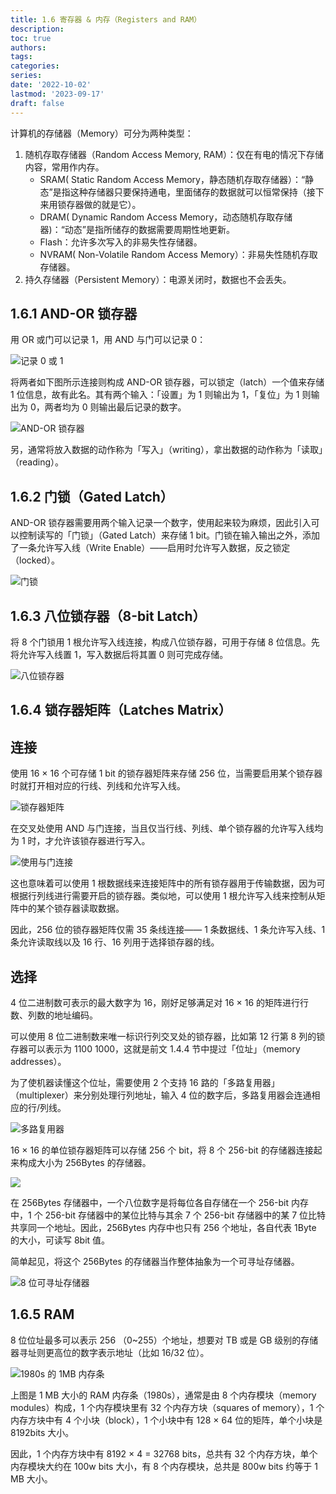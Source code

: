 ```yaml
---
title: 1.6 寄存器 & 内存（Registers and RAM）
description: 
toc: true
authors:
tags:
categories:
series:
date: '2022-10-02'
lastmod: '2023-09-17'
draft: false
---
```

计算机的存储器（Memory）可分为两种类型：

1. 随机存取存储器（Random Access Memory, RAM）：仅在有电的情况下存储内容，常用作内存。
   - SRAM( Static Random Access Memory，静态随机存取存储器）：“静态”是指这种存储器只要保持通电，里面储存的数据就可以恒常保持（接下来用锁存器做的就是它）。
   - DRAM( Dynamic Random Access Memory，动态随机存取存储器)：“动态”是指所储存的数据需要周期性地更新。
   - Flash：允许多次写入的非易失性存储器。
   - NVRAM( Non-Volatile Random Access Memory）：非易失性随机存取存储器。
2. 持久存储器（Persistent Memory）：电源关闭时，数据也不会丢失。

## 1.6.1 AND-OR 锁存器

用 OR 或门可以记录 1，用 AND 与门可以记录 0：

![记录 0 或 1](https://zyin-1309341307.cos.ap-nanjing.myqcloud.com/note/%7B2023%3A%E5%B9%B4%201%3A%E6%9C%88%207%3A%E6%97%A5%2016%3A%E6%97%B6%2000%3A%E5%88%86%2048%3A%E7%A7%92%20f8s9s8sa5a1673078448290.png)

将两者如下图所示连接则构成 AND-OR 锁存器，可以锁定（latch）一个值来存储 1 位信息，故有此名。其有两个输入：「设置」为 1 则输出为 1，「复位」为 1 则输出为 0，两者均为 0 则输出最后记录的数字。

![AND-OR 锁存器](https://zyin-1309341307.cos.ap-nanjing.myqcloud.com/note/%7B2023%3A%E5%B9%B4%201%3A%E6%9C%88%207%3A%E6%97%A5%2016%3A%E6%97%B6%2003%3A%E5%88%86%2022%3A%E7%A7%92%20y54bkthke61673078602256.png)

另，通常将放入数据的动作称为「写入」（writing），拿出数据的动作称为「读取」（reading）。

## 1.6.2 门锁（Gated Latch）

AND-OR 锁存器需要用两个输入记录一个数字，使用起来较为麻烦，因此引入可以控制读写的「门锁」（Gated Latch）来存储 1 bit。门锁在输入输出之外，添加了一条允许写入线（Write Enable）——启用时允许写入数据，反之锁定（locked）。

![门锁](https://zyin-1309341307.cos.ap-nanjing.myqcloud.com/note/%7B2023%3A%E5%B9%B4%201%3A%E6%9C%88%207%3A%E6%97%A5%2016%3A%E6%97%B6%2013%3A%E5%88%86%2029%3A%E7%A7%92%20afk0la4b791673079208922.png)

## 1.6.3 八位锁存器（8-bit Latch）

将 8 个门锁用 1 根允许写入线连接，构成八位锁存器，可用于存储 8 位信息。先将允许写入线置 1，写入数据后将其置 0 则可完成存储。

![八位锁存器](https://zyin-1309341307.cos.ap-nanjing.myqcloud.com/note/%7B2023%3A%E5%B9%B4%201%3A%E6%9C%88%207%3A%E6%97%A5%2016%3A%E6%97%B6%2019%3A%E5%88%86%2059%3A%E7%A7%92%20r4n03hbow51673079598873.png)

## 1.6.4 锁存器矩阵（Latches Matrix）

## 连接

使用 16 × 16 个可存储 1 bit 的锁存器矩阵来存储 256 位，当需要启用某个锁存器时就打开相对应的行线、列线和允许写入线。

![锁存器矩阵](https://zyin-1309341307.cos.ap-nanjing.myqcloud.com/note/%7B2023%3A%E5%B9%B4%201%3A%E6%9C%88%207%3A%E6%97%A5%2016%3A%E6%97%B6%2025%3A%E5%88%86%2041%3A%E7%A7%92%20g1at8wiorr1673079941760.png)

在交叉处使用 AND 与门连接，当且仅当行线、列线、单个锁存器的允许写入线均为 1 时，才允许该锁存器进行写入。

![使用与门连接](https://zyin-1309341307.cos.ap-nanjing.myqcloud.com/note/%7B2023%3A%E5%B9%B4%201%3A%E6%9C%88%207%3A%E6%97%A5%2016%3A%E6%97%B6%2034%3A%E5%88%86%2030%3A%E7%A7%92%20vh516h50ga1673080470371.png)

这也意味着可以使用 1 根数据线来连接矩阵中的所有锁存器用于传输数据，因为可根据行列线进行需要开启的锁存器。类似地，可以使用 1 根允许写入线来控制从矩阵中的某个锁存器读取数据。

因此，256 位的锁存器矩阵仅需 35 条线连接—— 1 条数据线、1 条允许写入线、1 条允许读取线以及 16 行、16 列用于选择锁存器的线。

## 选择

4 位二进制数可表示的最大数字为 16，刚好足够满足对 16 × 16 的矩阵进行行数、列数的地址编码。

可以使用 8 位二进制数来唯一标识行列交叉处的锁存器，比如第 12 行第 8 列的锁存器可以表示为 1100 1000，这就是前文 1.4.4 节中提过「位址」（memory addresses）。

为了使机器读懂这个位址，需要使用 2 个支持 16 路的「多路复用器」（multiplexer）来分别处理行列地址，输入 4 位的数字后，多路复用器会连通相应的行/列线。

![多路复用器](https://zyin-1309341307.cos.ap-nanjing.myqcloud.com/note/%7B2023%3A%E5%B9%B4%201%3A%E6%9C%88%207%3A%E6%97%A5%2016%3A%E6%97%B6%2051%3A%E5%88%86%2002%3A%E7%A7%92%20vuunik1yzs1673081462614.png)

 16 × 16 的单位锁存器矩阵可以存储 256 个 bit，将 8 个 256-bit 的存储器连接起来构成大小为 256Bytes 的存储器。

![](https://zyin-1309341307.cos.ap-nanjing.myqcloud.com/note/%7B2023%3A%E5%B9%B4%201%3A%E6%9C%88%207%3A%E6%97%A5%2016%3A%E6%97%B6%2056%3A%E5%88%86%2004%3A%E7%A7%92%20kx3tmy0ii71673081764761.png)

在 256Bytes 存储器中，一个八位数字是将每位各自存储在一个 256-bit 内存中，1 个 256-bit 存储器中的某位比特与其余 7 个 256-bit 存储器中的某 7 位比特共享同一个地址。因此，256Bytes 内存中也只有 256 个地址，各自代表 1Byte 的大小，可读写 8bit 值。

简单起见，将这个 256Bytes 的存储器当作整体抽象为一个可寻址存储器。

![8 位可寻址存储器](https://zyin-1309341307.cos.ap-nanjing.myqcloud.com/note/%7B2023%3A%E5%B9%B4%201%3A%E6%9C%88%207%3A%E6%97%A5%2017%3A%E6%97%B6%2008%3A%E5%88%86%2029%3A%E7%A7%92%20wevb3q92ws1673082508995.png)

## 1.6.5 RAM

8 位位址最多可以表示 256 （0~255）个地址，想要对 TB 或是 GB 级别的存储器寻址则更高位的数字表示地址（比如 16/32 位）。

![1980s 的 1MB 内存条](https://zyin-1309341307.cos.ap-nanjing.myqcloud.com/note/%7B2023%3A%E5%B9%B4%201%3A%E6%9C%88%207%3A%E6%97%A5%2017%3A%E6%97%B6%2022%3A%E5%88%86%2056%3A%E7%A7%92%20sck417easb1673083376008.png)

上图是 1 MB 大小的 RAM 内存条（1980s），通常是由 8 个内存模块（memory modules）构成，1 个内存模块里有 32 个内存方块（squares of memory），1 个内存方块中有 4 个小块（block），1 个小块中有 128 × 64 位的矩阵，单个小块是 8192bits 大小。

因此，1 个内存方块中有 8192 × 4 = 32768 bits，总共有 32 个内存方块，单个内存模块大约在 100w bits 大小，有 8 个内存模块，总共是 800w bits 约等于 1 MB 大小。